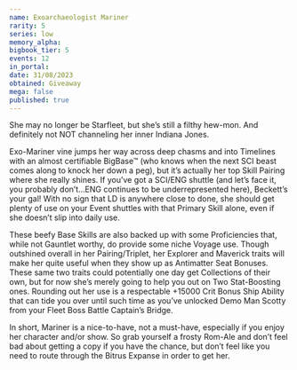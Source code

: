 ```yaml
---
name: Exoarchaeologist Mariner
rarity: 5
series: low
memory_alpha:
bigbook_tier: 5
events: 12
in_portal:
date: 31/08/2023
obtained: Giveaway
mega: false
published: true
---
```


She may no longer be Starfleet, but she’s still a filthy hew-mon. And definitely not NOT channeling her inner Indiana Jones.

Exo-Mariner vine jumps her way across deep chasms and into Timelines with an almost certifiable BigBase™ (who knows when the next SCI beast comes along to knock her down a peg), but it’s actually her top Skill Pairing where she really shines. If you’ve got a SCI/ENG shuttle (and let’s face it, you probably don’t…ENG continues to be underrepresented here), Beckett’s your gal! With no sign that LD is anywhere close to done, she should get plenty of use on your Event shuttles with that Primary Skill alone, even if she doesn’t slip into daily use.

These beefy Base Skills are also backed up with some Proficiencies that, while not Gauntlet worthy, do provide some niche Voyage use. Though outshined overall in her Pairing/Triplet, her Explorer and Maverick traits will make her quite useful when they show up as Antimatter Seat Bonuses. These same two traits could potentially one day get Collections of their own, but for now she’s merely going to help you out on Two Stat-Boosting ones. Rounding out her use is a respectable +15000 Crit Bonus Ship Ability that can tide you over until such time as you’ve unlocked Demo Man Scotty from your Fleet Boss Battle Captain’s Bridge.

In short, Mariner is a nice-to-have, not a must-have, especially if you enjoy her character and/or show. So grab yourself a frosty Rom-Ale and don’t feel bad about getting a copy if you have the chance, but don’t feel like you need to route through the Bitrus Expanse in order to get her.
